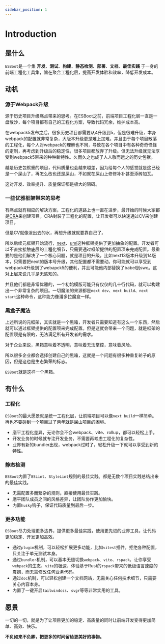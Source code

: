 ```yaml
---
sidebar_position: 1
---
```


# Introduction

## 是什么

`ESBoot`是一个集 **开发**、**测试**、**构建**、**静态检测**、**部署**、**文档**、**最佳实践** 于一身的前端工程化工具集，旨在聚合工程化层，提高开发体验和效率，降低开发成本。

## 动机

### 源于Webpack升级

源于历史项目升级痛点带来的思考。在ESBoot之前，前端项目工程化层一直是一盘散沙，每个项目都有自己的工程化方案，导致代码冗余，维护成本高。

在webpack5发布之后，很多历史项目都需要从4升级到5，但是很难升级，本身webpack的配置就非常复杂，大版本升级更是难上加难。并且由于每个项目散落的工程化，每个人对webpack的理解也不同，导致在各个项目中有各种奇奇怪怪的定制，再考虑到升级后的稳定性，很多项目都放弃了升级。但无法升级就无法享受到webpack5带来的种种新特性。久而久之也成了人人敬而远之的历史包袱。

越是历史包袱重的项目，代码质量也会越来越差，因为给每个人的感觉就是这已经是一个屎山了，再怎么改也还是屎山，不如就在屎山上修修补补甚至添砖加瓦。

这对开发、效率提升、质量保证都是极大的阻碍。

### 一些优雅框架带来的思考

有痛点就有相应的解决方案，工程化的道路上也一直在进步，最开始的时候大家都是[CRA](https://create-react-app.dev/)来创建项目，CRA封装了工程化的配置，让开发者可以快速通过CV来创建项目。

但是CV就像泼出去的水，再想升级就就要靠自己了。

所以后续元框架开始流行，[next](https://nextjs.org/)、[umi](https://umijs.org/)这种框架提供了更加抽象的配置。开发者可以不直接接触底层的工程化细节，只需要通过框架提供的配置项来完成配置。最重要的是他们解决了一个核心问题，就是项目的升级。比如next13版本升级到14版本，只需要把next的版本号升级，其他配置都不需要动。你可能就可以享受到webpack4升级到了webapck5的便利，并且可能他内部替换了babel到swc。这对上层来说几乎是无感知的。

并且他们都是非常优雅的，一个初始模版可能只有仅仅的几十行代码，就可以构建出一个非常复杂的项目。一切魔法的来源都是`next dev`、`next build`、`next start`这种命令，这种能力像潘多拉魔盒一样。

### 黑盒子魔法

上述所说的元框架，其实就是一个黑箱，开发者只需要知道有这么一个东西，然后就可以通过框架提供的配置项来完成配置。但是这就会带来一个问题，就是框架的配置项是有限的，无法满足所有开发者的需求。

对于企业来说，黑箱意味着不透明，意味着无法掌控，意味着风险。

所以很多企业都会选择创建自己的黑箱，这就是一个问题有很多种重复轮子的原因，但是这也是生态繁荣的标志。

`ESBoot`就是这样一个黑箱。

## 有什么

### 工程化

`ESBoot`的最大愿景就是统一工程化层，让前端项目可以像`next build`一样简单。再也不要碰到一个项目过了两年就是屎山项目的困境。

- 磨平工程化差异，无论你会不会webpack、vite、rollup，都可以轻松上手。
- 开发业务的时候就专注开发业务，不需要再考虑工程化的复杂性。
- 业界有新的bundler出现，webpack过时了，轻松升级一下就可以享受到新的特性。

### 静态检测

`ESBoot`内置了`ESLint`、`StyleLint`规则的最佳实践。都是无数个项目实践总结出来的最佳实践。

- 无需配置多而繁杂的规则，直接使用最佳实践。
- 磨平团队成员之间的风格差异，让团队协作更加愉快。
- 内置`husky`钩子，保证代码质量到最后一步。

### 更多功能

`ESBoot`尽力处理更多边界，提供更多最佳实践，使用更先进的业界工具，让代码更加稳定、开发更加高效。

- 通过`plugin`机制，可以轻松扩展更多功能，比如`vitest`插件，拒绝各种配置，只关注于单元测试本身。
- 通过`bundler`机制，可以基本无缝切换`webpack`、`vite`、`rspack`，让你享受`webpack`的生态、`vite`的极速、体验基于Rust的`rspack`带来的低级语言速度的震撼，而无需修改任何业务代码。
- 通过`doc`机制，可以轻松创建一个文档网站，无需关心任何技术细节，只需要关心内容本身。
- 内置了一键开启`tailwindcss`、`svgr`等等非常实用的工具。

## 愿景

一切的一切，就是为了让项目更加的稳定、高质量的同时让前端开发变得更加简单、高效、快乐。

**不负如来不负卿，把更多的时间留给更美好的事物。**
